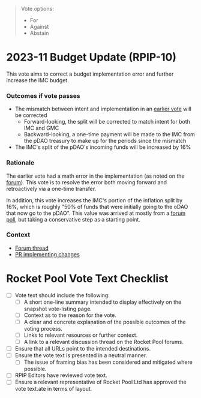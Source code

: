 > Vote options:
> - For
> - Against
> - Abstain

# 2023-11 Budget Update (RPIP-10)

This vote aims to correct a budget implementation error and further increase the IMC budget.

### Outcomes if vote passes
- The mismatch between intent and implementation in an [earlier vote](https://vote.rocketpool.net/#/proposal/0x510383ca82a0096fa670a260692cf7a4097e199ce4f731dc4efd97a21f19f988) will be corrected
  - Forward-looking, the split will be corrected to match intent for both IMC and GMC
  - Backward-looking, a one-time payment will be made to the IMC from the pDAO treasury to make up for the periods since the mismatch
- The IMC's split of the pDAO's incoming funds will be increased by 16%

### Rationale
The earlier vote had a math error in the implementation (as noted on the [forum](https://dao.rocketpool.net/t/intended-vs-actual-budget-mismatch-in-rpip-10/2053?u=valdorff)). This vote is to resolve the error both moving forward and retroactively via a one-time transfer.

In addition, this vote increases the IMC's portion of the inflation split by 16%, which is roughly "50% of funds that were initially going to the oDAO that now go to the pDAO". This value was arrived at mostly from a [forum poll](https://dao.rocketpool.net/t/justification-for-moving-odao-inflation-to-the-imc/1939/12), but taking a conservative step as a starting point.  


### Context 
- [Forum thread](https://dao.rocketpool.net/t/mc-budget-update-proposal/2319)
- [PR implementing changes](https://github.com/rocket-pool/RPIPs/pull/106/files)

# Rocket Pool Vote Text Checklist
- [ ] Vote text should include the following:
  - [ ] A short one-line summary intended to display effectively on the snapshot vote-listing page.
  - [ ] Context as to the reason for the vote.
  - [ ] A clear and concrete explanation of the possible outcomes of the voting process.
  - [ ] Links to relevant resources or further context.
  - [ ] A link to a relevant discussion thread on the Rocket Pool forums.
- [ ] Ensure that all URLs point to the intended destinations.
- [ ] Ensure the vote text is presented in a neutral manner.
  - [ ] The issue of framing bias has been considered and mitigated where possible.
- [ ] RPIP Editors have reviewed vote text.
- [ ] Ensure a relevant representative of Rocket Pool Ltd has approved the vote text.ate in terms of layout.